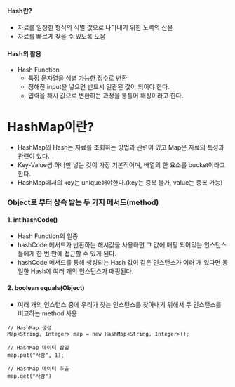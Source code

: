 #### Hash란?
- 자료를 일정한 형식의 식별 값으로 나타내기 위한 노력의 산물
- 자료를 빠르게 찾을 수 있도록 도움

#### Hash의 활용
- Hash Function
    - 특정 문자열을 식별 가능한 정수로 변환
    - 정해진 input을 넣으면 반드시 일관된 값이 되어야 한다.
    - 입력을 해시 값으로 변환하는 과정을 통틀어 해싱이라고 한다.

# HashMap이란?
- HashMap의 Hash는 자료를 조회하는 방법과 관련이 있고 Map은 자료의 특성과 관련이 있다.
- Key-Value쌍 하나만 넣는 것이 가장 기본적이며, 배열의 한 요소를 bucket이라고 한다.
- HashMap에서의 key는 unique해야한다.(key는 중복 불가, value는 중복 가능)

### Object로 부터 상속 받는 두 가지 메서드(method)
#### 1. int hashCode()
- Hash Function의 일종
- hashCode 메서드가 반환하는 해시값을 사용하면 그 값에 매핑 되어있는 인스턴스들에게 한 번 만에 접근할 수 있게 된다.
- hashCode 메서드를 통해 생성되는 Hash 값이 같은 인스턴스가 여러 개 있다면 동일한 Hash에 여러 개의 인스턴스가 매핑된다.

#### 2. boolean equals(Object)
- 여러 개의 인스턴스 중에 우리가 찾는 인스턴스를 찾아내기 위해서 두 인스턴스를 비교하는 method 사용

```
// HashMap 생성
Map<String, Integer> map = new HashMap<String, Integer>();

// HashMap 데이터 삽입
map.put("사람", 1);

// HashMap 데이터 추출
map.get("사람")
```

